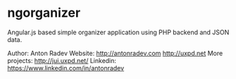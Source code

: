 # ngorganizer
Angular.js based simple organizer application using PHP backend and JSON data.

Author: Anton Radev
Website: 
http://antonradev.com
http://uxpd.net
More projects: http://jui.uxpd.net/
Linkedin: https://www.linkedin.com/in/antonradev

